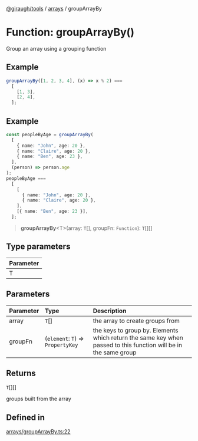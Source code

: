 [@giraugh/tools](../../modules.md) / [arrays](../arrays.md) / groupArrayBy

# Function: groupArrayBy()

Group an array using a grouping function

## Example

```ts
groupArrayBy([1, 2, 3, 4], (x) => x % 2) ===
  [
    [1, 3],
    [2, 4],
  ];
```

## Example

```ts
const peopleByAge = groupArrayBy(
  [
    { name: "John", age: 20 },
    { name: "Claire", age: 20 },
    { name: "Ben", age: 23 },
  ],
  (person) => person.age
);
peopleByAge ===
  [
    [
      { name: "John", age: 20 },
      { name: "Claire", age: 20 },
    ],
    [{ name: "Ben", age: 23 }],
  ];
```

> **groupArrayBy**\<T\>(array: `T`[], groupFn: `Function`): `T`[][]

## Type parameters

| Parameter |
| :-------- |
| T         |

## Parameters

| Parameter | Type                              | Description                                                                                                     |
| :-------- | :-------------------------------- | :-------------------------------------------------------------------------------------------------------------- |
| array     | `T`[]                             | the array to create groups from                                                                                 |
| groupFn   | (`element`: `T`) => `PropertyKey` | the keys to group by. Elements which return the same key when passed to this function will be in the same group |

## Returns

`T`[][]

groups built from the array

## Defined in

[arrays/groupArrayBy.ts:22](https://github.com/giraugh/tools/blob/a6c3d4a/lib/arrays/groupArrayBy.ts#L22)
